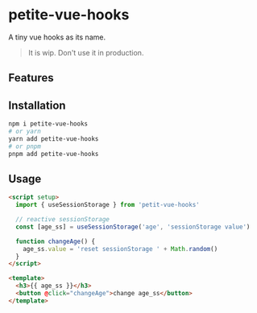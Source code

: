 # petite-vue-hooks

A tiny vue hooks as its name.

> It is wip. Don't use it in production.

## Features

## Installation

```bash
npm i petite-vue-hooks
# or yarn
yarn add petite-vue-hooks
# or pnpm
pnpm add petite-vue-hooks
```

## Usage

```html
<script setup>
  import { useSessionStorage } from 'petit-vue-hooks'

  // reactive sessionStorage 
  const [age_ss] = useSessionStorage('age', 'sessionStorage value')

  function changeAge() {
    age_ss.value = 'reset sessionStorage ' + Math.random()
  }
</script>

<template>
  <h3>{{ age_ss }}</h3>
  <button @click="changeAge">change age_ss</button>
</template>
```
